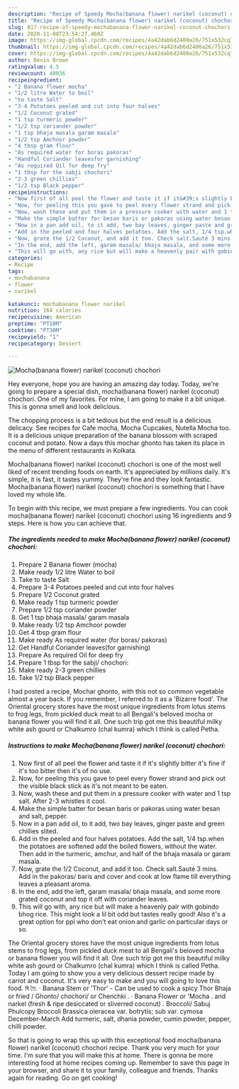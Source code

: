 ```yaml
---
description: "Recipe of Speedy Mocha(banana flower) narikel (coconut) chochori"
title: "Recipe of Speedy Mocha(banana flower) narikel (coconut) chochori"
slug: 817-recipe-of-speedy-mochabanana-flower-narikel-coconut-chochori
date: 2020-11-08T23:54:27.460Z
image: https://img-global.cpcdn.com/recipes/4a42dab6d2400a26/751x532cq70/mochabanana-flower-narikel-coconut-chochori-recipe-main-photo.jpg
thumbnail: https://img-global.cpcdn.com/recipes/4a42dab6d2400a26/751x532cq70/mochabanana-flower-narikel-coconut-chochori-recipe-main-photo.jpg
cover: https://img-global.cpcdn.com/recipes/4a42dab6d2400a26/751x532cq70/mochabanana-flower-narikel-coconut-chochori-recipe-main-photo.jpg
author: Devin Brown
ratingvalue: 4.5
reviewcount: 40036
recipeingredient:
- "2 Banana flower mocha"
- "1/2 litre Water to boil"
- "to taste Salt"
- "3-4 Potatoes peeled and cut into four halves"
- "1/2 Coconut grated"
- "1 tsp turmeric powder"
- "1/2 tsp coriander powder"
- "1 tsp bhaja masala garam masala"
- "1/2 tsp Amchoor powder"
- "4 tbsp gram flour"
- "As required water for boras pakoras"
- "Handful Coriander leavesfor garnishing"
- "As required Oil for deep fry"
- "1 tbsp for the sabji chochori"
- "2-3 green chillies"
- "1/2 tsp Black pepper"
recipeinstructions:
- "Now first of all peel the flower and taste it if it&#39;s slightly bitter it&#39;s fine if it&#39;s too bitter then it&#39;s of no use."
- "Now, for peeling this you gave to peel every flower strand and pick out the visible black stick as it&#39;s not meant to be eaten."
- "Now, wash these and put them in a pressure cooker with water and 1 tsp salt. After 2-3 whistles it cool."
- "Make the simple batter for besan baris or pakoras using water besan and salt, pepper."
- "Now in a pan add oil, to it add, two bay leaves, ginger paste and green chillies slited."
- "Add in the peeled and four halves potatoes. Add the salt, 1/4 tsp.when the potatoes are softened add the boiled flowers, without the water. Then add in the turmeric, amchur, and half of the bhaja masala or garam masala."
- "Now, grate the 1/2 Coconut, and add it too. Check salt.Sauté 3 mins. Add in the pakoras/ baris and cover and cook at low flame till everything leaves a pleasant aroma."
- "In the end, add the left, garam masala/ bhaja masala, and some more grated coconut and top it off with coriander leaves."
- "This will go with, any rice but will make a heavenly pair with gobindo bhog rice. This might look a lil bit odd but tastes really good! Also it&#39;s a great option for ppl who don&#39;t eat onion and garlic on particular days or so."
categories:
- Recipe
tags:
- mochabanana
- flower
- narikel

katakunci: mochabanana flower narikel 
nutrition: 164 calories
recipecuisine: American
preptime: "PT10M"
cooktime: "PT30M"
recipeyield: "1"
recipecategory: Dessert

---
```



![Mocha(banana flower) narikel (coconut) chochori](https://img-global.cpcdn.com/recipes/4a42dab6d2400a26/751x532cq70/mochabanana-flower-narikel-coconut-chochori-recipe-main-photo.jpg)

Hey everyone, hope you are having an amazing day today. Today, we're going to prepare a special dish, mocha(banana flower) narikel (coconut) chochori. One of my favorites. For mine, I am going to make it a bit unique. This is gonna smell and look delicious.

The chopping process is a bit tedious but the end result is a delicious delicacy. See recipes for Cafe mocha, Mocha Cupcakes, Nutella Mocha too. It is a delicious unique preparation of the banana blossom with scraped coconut and potato. Now a days this mochar ghonto has taken its place in the menu of different restaurants in Kolkata.

Mocha(banana flower) narikel (coconut) chochori is one of the most well liked of recent trending foods on earth. It's appreciated by millions daily. It's simple, it is fast, it tastes yummy. They're fine and they look fantastic. Mocha(banana flower) narikel (coconut) chochori is something that I have loved my whole life.


To begin with this recipe, we must prepare a few ingredients. You can cook mocha(banana flower) narikel (coconut) chochori using 16 ingredients and 9 steps. Here is how you can achieve that.

<!--inarticleads1-->

##### The ingredients needed to make Mocha(banana flower) narikel (coconut) chochori:

1. Prepare 2 Banana flower (mocha)
1. Make ready 1/2 litre Water to boil
1. Take to taste Salt
1. Prepare 3-4 Potatoes peeled and cut into four halves
1. Prepare 1/2 Coconut grated
1. Make ready 1 tsp turmeric powder
1. Prepare 1/2 tsp coriander powder
1. Get 1 tsp bhaja masala/ garam masala
1. Make ready 1/2 tsp Amchoor powder
1. Get 4 tbsp gram flour
1. Make ready As required water (for boras/ pakoras)
1. Get Handful Coriander leaves(for garnishing)
1. Prepare As required Oil for deep fry
1. Prepare 1 tbsp for the sabji/ chochori:
1. Make ready 2-3 green chillies
1. Take 1/2 tsp Black pepper


I had posted a recipe, Mochar ghonto, with this not so common vegetable almost a year back. If you remember, I referred to it as a &#39;Bizarre food&#39;. The Oriental grocery stores have the most unique ingredients from lotus stems to frog legs, from pickled duck meat to all Bengali&#39;s beloved mocha or banana flower you will find it all. One such trip got me this beautiful milky white ash gourd or Chalkumro (chal kumra) which I think is called Petha. 

<!--inarticleads2-->

##### Instructions to make Mocha(banana flower) narikel (coconut) chochori:

1. Now first of all peel the flower and taste it if it&#39;s slightly bitter it&#39;s fine if it&#39;s too bitter then it&#39;s of no use.
1. Now, for peeling this you gave to peel every flower strand and pick out the visible black stick as it&#39;s not meant to be eaten.
1. Now, wash these and put them in a pressure cooker with water and 1 tsp salt. After 2-3 whistles it cool.
1. Make the simple batter for besan baris or pakoras using water besan and salt, pepper.
1. Now in a pan add oil, to it add, two bay leaves, ginger paste and green chillies slited.
1. Add in the peeled and four halves potatoes. Add the salt, 1/4 tsp.when the potatoes are softened add the boiled flowers, without the water. Then add in the turmeric, amchur, and half of the bhaja masala or garam masala.
1. Now, grate the 1/2 Coconut, and add it too. Check salt.Sauté 3 mins. Add in the pakoras/ baris and cover and cook at low flame till everything leaves a pleasant aroma.
1. In the end, add the left, garam masala/ bhaja masala, and some more grated coconut and top it off with coriander leaves.
1. This will go with, any rice but will make a heavenly pair with gobindo bhog rice. This might look a lil bit odd but tastes really good! Also it&#39;s a great option for ppl who don&#39;t eat onion and garlic on particular days or so.


The Oriental grocery stores have the most unique ingredients from lotus stems to frog legs, from pickled duck meat to all Bengali&#39;s beloved mocha or banana flower you will find it all. One such trip got me this beautiful milky white ash gourd or Chalkumro (chal kumra) which I think is called Petha. Today I am going to show you a very delicious dessert recipe made by carrot and coconut. It&#39;s very easy to make and you will going to love this food. ঘি তৈ. · Banana Stem or &#39;Thor&#39; - Can be used to cook a spicy Thor Bhaja or fried / Ghonto/ chochori/ or Chenchki . · Banana Flower or &#39;Mocha . and narkel (fresh &amp; ripe desiccated or sliverred coconut) . Broccoli/ Sabuj Phulcopy Broccoli Brassica oleracea var. botrytis; sub var. cymosa December-March Add turmeric, salt, dhania powder, cumin powder, pepper, chilli powder. 

So that is going to wrap this up with this exceptional food mocha(banana flower) narikel (coconut) chochori recipe. Thank you very much for your time. I'm sure that you will make this at home. There is gonna be more interesting food at home recipes coming up. Remember to save this page in your browser, and share it to your family, colleague and friends. Thanks again for reading. Go on get cooking!
